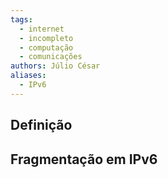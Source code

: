 ```yaml
---
tags:
  - internet
  - incompleto
  - computação
  - comunicações
authors: Júlio César
aliases:
  - IPv6
---
```

## Definição


## Fragmentação em IPv6